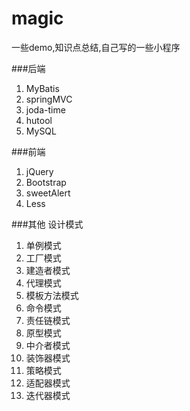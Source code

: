 # magic
一些demo,知识点总结,自己写的一些小程序

###后端
1. MyBatis
2. springMVC
3. joda-time
4. hutool
5. MySQL

###前端
1. jQuery
2. Bootstrap
3. sweetAlert
4. Less


###其他
设计模式

1. 单例模式
2. 工厂模式
3. 建造者模式
4. 代理模式
5. 模板方法模式
6. 命令模式
7. 责任链模式
8. 原型模式
9. 中介者模式
10. 装饰器模式
11. 策略模式
12. 适配器模式
13. 迭代器模式
